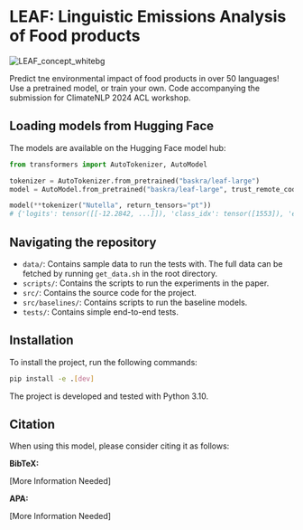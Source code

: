 # LEAF: **L**inguistic **E**missions **A**nalysis of **F**ood products

![LEAF_concept_whitebg](https://github.com/baskrahmer/LEAF/assets/24520725/63c88582-55f3-4b48-bb95-31be33a43ef3)

Predict tne environmental impact of food products in over 50 languages! Use a pretrained model, or train your own. Code
accompanying the submission for ClimateNLP 2024 ACL workshop.

## Loading models from Hugging Face

The models are available on the Hugging Face model hub:

```python
from transformers import AutoTokenizer, AutoModel

tokenizer = AutoTokenizer.from_pretrained("baskra/leaf-large")
model = AutoModel.from_pretrained("baskra/leaf-large", trust_remote_code=True)

model(**tokenizer("Nutella", return_tensors="pt"))
# {'logits': tensor([[-12.2842, ...]]), 'class_idx': tensor([1553]), 'ef_score': tensor([0.0129]), 'class': ['Chocolate spread with hazelnuts']}
```

## Navigating the repository

- `data/`: Contains sample data to run the tests with. The full data can be fetched by running `get_data.sh` in the root
  directory.
- `scripts/`: Contains the scripts to run the experiments in the paper.
- `src/`: Contains the source code for the project.
- `src/baselines/`: Contains scripts to run the baseline models.
- `tests/`: Contains simple end-to-end tests.

## Installation

To install the project, run the following commands:

```bash
pip install -e .[dev]
```

The project is developed and tested with Python 3.10.

## Citation

When using this model, please consider citing it as follows:

**BibTeX:**

[More Information Needed]

**APA:**

[More Information Needed]